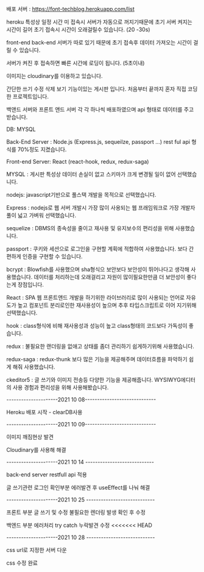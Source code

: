 배포 서버 : https://font-techblog.herokuapp.com/list

heroku 특성상 일정 시간 미 접속시 서버가 자동으로 꺼지기때문에 초기 서버 켜지는 시간이 길어 초기 접속시 시간이 오래걸릴수 있습니다. (20 -30s)

front-end back-end 서버가 따로 있기 때문에 초기 접속후 데이터 가져오는 시간이 걸릴 수 있습니다. 

서버가 켜진 후 접속하면 빠른 시간에 로딩이 됩니다. (5초이내)

이미지는 cloudinary를 이용하고 있습니다.

간단한 쓰기 수정 삭제 보기 기능이있는 게시판 입니다. 처음부터 끝까지 혼자 직접 코딩한 프로젝트입니다.

백앤드 서버와 프론트 앤드 서버 각 각 하나씩 배포하였으며 api 형태로 데이터를 주고 받습니다.

DB: MYSQL

Back-End Server : Node.js (Express.js, sequeilze, passport ...) rest ful api 형식를 70%정도 지켰습니다. 

Front-end Server: React (react-hook, redux, redux-saga) 

MYSQL : 게시판 특성상 데이터 손실이 없고 스키마가 크게 변경될 일이 없어 선택했습니다.

nodejs: javascript기반으로 풀스택 개발을 목적으로 선택했습니다.

Express : nodejs로 웹 서버 개발시 가장 많이 사용되는 웹 프래임워크로 가장 개발자 풀이 넓고 가벼워 선택했습니다.

sequelize : DBMS의 종속성을 줄이고 재사용 및 유지보수의 편리성을 위해 사용했습니다.

passport : 쿠키와 세션으로 로그인을 구현할 계획에 적합하여 사용했습니다. 보다 간편하게 인증을 구현할 수 있습니다.

bcrypt : Blowfish를 사용했으며 sha형식으 보안보다 보안성이 뛰어나다고 생각해 사용했습니다. 데이터를 처리하는데 오래걸리고 자원이 많이필요한만큼 더 보안성이 좋다는게 장점입니다.

React : SPA 웹 프론트앤드 개발을 하기위한 라이브러리로 많이 사용되는 언어로 자유도가 높고 컴포넌트 분리로인한 재사용성이 높으며 추후 타입스크립트로 이어 지기위해 선택했습니다.

hook : class형식에 비해 재사용성과 성능이 높고 class형태의 코드보다 가독성이 좋습니다. 

redux : 불필요한 랜더링을 없애고 상태를 좀더 관리하기 쉽게하기위해 사용했습니다. 

redux-saga : redux-thunk 보다 많은 기능을 제공해주며 데이터흐름을 파악하기 쉽게 해줘 사용했습니다.

ckeditor5 : 글 쓰기와 이미지 전송등 다양한 기능을 제공해줍니다. WYSIWYG에디터의 사용 경험과 편리성을 위해 사용해봤습니다.
























---------------------2021 10 08-----------------------------

Heroku 배포 시작 - clearDB사용

---------------------2021 10 09-----------------------------

이미지 깨짐현상 발견

Cloudinary를 사용해 해결

---------------------2021 10 14 ----------------------------

back-end server restfull api 적용

글 쓰기관련 로그인 확인부분 에러발견 후 useEffect를 나눠 해결

---------------------2021 10 25 ----------------------------

프론트 부분 글 쓰기 및 수정 불필요한 렌더링 발생 확인 후 수정 

백엔드 부분 에러처리 try catch 누락발견 수정 
<<<<<<< HEAD

---------------------2021 10 28 ----------------------------

css url로 지정한 서버 다운

css 수정 완료
